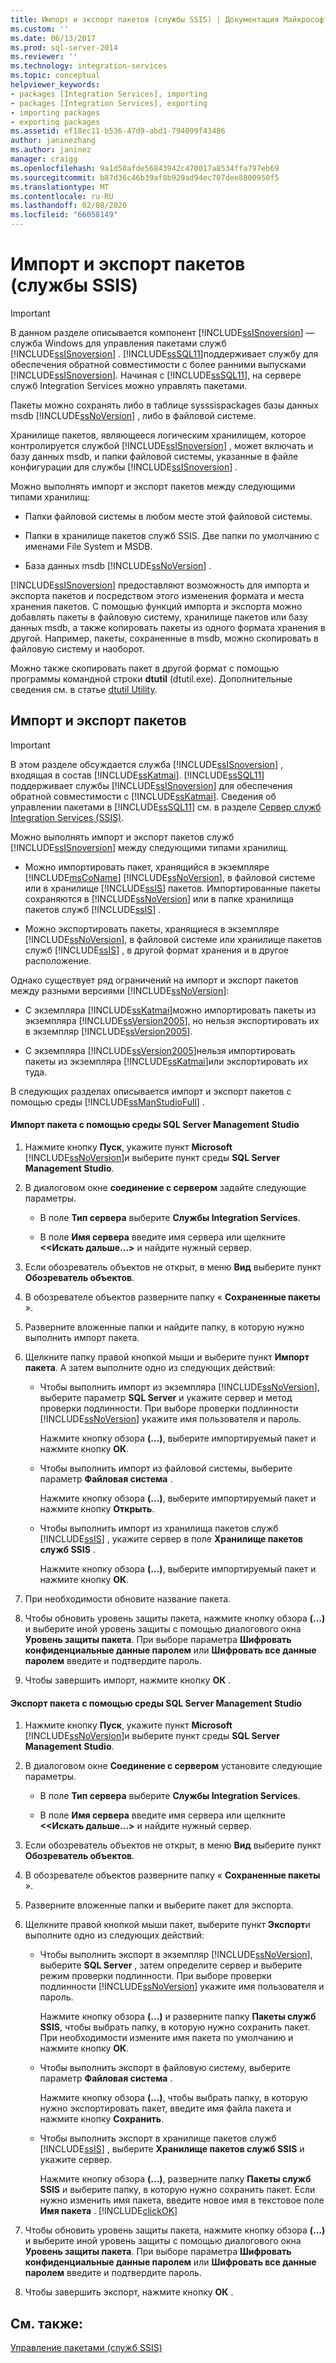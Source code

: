 ```yaml
---
title: Импорт и экспорт пакетов (службы SSIS) | Документация Майкрософт
ms.custom: ''
ms.date: 06/13/2017
ms.prod: sql-server-2014
ms.reviewer: ''
ms.technology: integration-services
ms.topic: conceptual
helpviewer_keywords:
- packages [Integration Services], importing
- packages [Integration Services], exporting
- importing packages
- exporting packages
ms.assetid: ef18ec11-b536-47d9-abd1-794099f43486
author: janinezhang
ms.author: janinez
manager: craigg
ms.openlocfilehash: 9a1d50afde56843942c470017a8534ffa797eb69
ms.sourcegitcommit: b87d36c46b39af8b929ad94ec707dee8800950f5
ms.translationtype: MT
ms.contentlocale: ru-RU
ms.lasthandoff: 02/08/2020
ms.locfileid: "66058149"
---
```

# <a name="import-and-export-packages-ssis-service"></a>Импорт и экспорт пакетов (службы SSIS)
    
> [!IMPORTANT]  
>  В данном разделе описывается компонент [!INCLUDE[ssISnoversion](../includes/ssisnoversion-md.md)] — служба Windows для управления пакетами служб [!INCLUDE[ssISnoversion](../includes/ssisnoversion-md.md)] . [!INCLUDE[ssSQL11](../includes/sssql11-md.md)]поддерживает службу для обеспечения обратной совместимости с более ранними выпусками [!INCLUDE[ssISnoversion](../includes/ssisnoversion-md.md)]. Начиная с [!INCLUDE[ssSQL11](../includes/sssql11-md.md)], на сервере служб Integration Services можно управлять пакетами.  
  
 Пакеты можно сохранять либо в таблице sysssispackages базы данных msdb [!INCLUDE[ssNoVersion](../includes/ssnoversion-md.md)] , либо в файловой системе.  
  
 Хранилище пакетов, являющееся логическим хранилищем, которое контролируется службой [!INCLUDE[ssISnoversion](../includes/ssisnoversion-md.md)] , может включать и базу данных msdb, и папки файловой системы, указанные в файле конфигурации для службы [!INCLUDE[ssISnoversion](../includes/ssisnoversion-md.md)] .  
  
 Можно выполнять импорт и экспорт пакетов между следующими типами хранилищ:  
  
-   Папки файловой системы в любом месте этой файловой системы.  
  
-   Папки в хранилище пакетов служб SSIS. Две папки по умолчанию с именами File System и MSDB.  
  
-   База данных msdb [!INCLUDE[ssNoVersion](../includes/ssnoversion-md.md)] .  
  
 
  [!INCLUDE[ssISnoversion](../includes/ssisnoversion-md.md)] предоставляют возможность для импорта и экспорта пакетов и посредством этого изменения формата и места хранения пакетов. С помощью функций импорта и экспорта можно добавлять пакеты в файловую систему, хранилище пакетов или базу данных msdb, а также копировать пакеты из одного формата хранения в другой. Например, пакеты, сохраненные в msdb, можно скопировать в файловую систему и наоборот.  
  
 Можно также скопировать пакет в другой формат с помощью программы командной строки **dtutil** (dtutil.exe). Дополнительные сведения см. в статье [dtutil Utility](dtutil-utility.md).  
  
## <a name="to-import-or-export-a-package"></a>Импорт и экспорт пакетов  
  
> [!IMPORTANT]  
>  В этом разделе обсуждается служба [!INCLUDE[ssISnoversion](../includes/ssisnoversion-md.md)] , входящая в состав [!INCLUDE[ssKatmai](../includes/sskatmai-md.md)]. 
  [!INCLUDE[ssSQL11](../includes/sssql11-md.md)] поддерживает службы [!INCLUDE[ssISnoversion](../includes/ssisnoversion-md.md)] для обеспечения обратной совместимости с [!INCLUDE[ssKatmai](../includes/sskatmai-md.md)]. Сведения об управлении пакетами в [!INCLUDE[ssSQL11](../includes/sssql11-md.md)] см. в разделе [Сервер служб Integration Services (SSIS)](catalog/integration-services-ssis-server-and-catalog.md).  
  
 Можно выполнять импорт и экспорт пакетов служб [!INCLUDE[ssISnoversion](../includes/ssisnoversion-md.md)] между следующими типами хранилищ.  
  
-   Можно импортировать пакет, хранящийся в экземпляре [!INCLUDE[msCoName](../includes/msconame-md.md)] [!INCLUDE[ssNoVersion](../includes/ssnoversion-md.md)], в файловой системе или в хранилище [!INCLUDE[ssIS](../includes/ssis-md.md)] пакетов. Импортированные пакеты сохраняются в [!INCLUDE[ssNoVersion](../includes/ssnoversion-md.md)] или в папке хранилища пакетов служб [!INCLUDE[ssIS](../includes/ssis-md.md)] .  
  
-   Можно экспортировать пакеты, хранящиеся в экземпляре [!INCLUDE[ssNoVersion](../includes/ssnoversion-md.md)], в файловой системе или хранилище пакетов служб [!INCLUDE[ssIS](../includes/ssis-md.md)] , в другой формат хранения и в другое расположение.  
  
 Однако существует ряд ограничений на импорт и экспорт пакетов между разными версиями [!INCLUDE[ssNoVersion](../includes/ssnoversion-md.md)]:  
  
-   С экземпляра [!INCLUDE[ssKatmai](../includes/sskatmai-md.md)]можно импортировать пакеты из экземпляра [!INCLUDE[ssVersion2005](../includes/ssversion2005-md.md)], но нельзя экспортировать их в экземпляр [!INCLUDE[ssVersion2005](../includes/ssversion2005-md.md)].  
  
-   С экземпляра [!INCLUDE[ssVersion2005](../includes/ssversion2005-md.md)]нельзя импортировать пакеты из экземпляра [!INCLUDE[ssKatmai](../includes/sskatmai-md.md)]или экспортировать их туда.  
  
 В следующих разделах описывается импорт и экспорт пакетов с помощью среды [!INCLUDE[ssManStudioFull](../includes/ssmanstudiofull-md.md)] .  
  
#### <a name="to-import-a-package-by-using-sql-server-management-studio"></a>Импорт пакета с помощью среды SQL Server Management Studio  
  
1.  Нажмите кнопку **Пуск**, укажите пункт **Microsoft** [!INCLUDE[ssNoVersion](../includes/ssnoversion-md.md)]и выберите пункт среды **SQL Server Management Studio**.  
  
2.  В диалоговом окне **соединение с сервером** задайте следующие параметры.  
  
    -   В поле **Тип сервера** выберите **Службы Integration Services**.  
  
    -   В поле **Имя сервера** введите имя сервера или щелкните **\<<Искать дальше...>** и найдите нужный сервер.  
  
3.  Если обозреватель объектов не открыт, в меню **Вид** выберите пункт **Обозреватель объектов**.  
  
4.  В обозревателе объектов разверните папку « **Сохраненные пакеты** ».  
  
5.  Разверните вложенные папки и найдите папку, в которую нужно выполнить импорт пакета.  
  
6.  Щелкните папку правой кнопкой мыши и выберите пункт **Импорт пакета**. А затем выполните одно из следующих действий:  
  
    -   Чтобы выполнить импорт из экземпляра [!INCLUDE[ssNoVersion](../includes/ssnoversion-md.md)], выберите параметр **SQL Server** и укажите сервер и метод проверки подлинности. При выборе проверки подлинности [!INCLUDE[ssNoVersion](../includes/ssnoversion-md.md)] укажите имя пользователя и пароль.  
  
         Нажмите кнопку обзора **(…)**, выберите импортируемый пакет и нажмите кнопку **ОК**.  
  
    -   Чтобы выполнить импорт из файловой системы, выберите параметр **Файловая система** .  
  
         Нажмите кнопку обзора **(…)**, выберите импортируемый пакет и нажмите кнопку **Открыть**.  
  
    -   Чтобы выполнить импорт из хранилища пакетов служб [!INCLUDE[ssIS](../includes/ssis-md.md)] , укажите сервер в поле **Хранилище пакетов служб SSIS** .  
  
         Нажмите кнопку обзора **(…)**, выберите импортируемый пакет и нажмите кнопку **ОК**.  
  
7.  При необходимости обновите название пакета.  
  
8.  Чтобы обновить уровень защиты пакета, нажмите кнопку обзора **(…)** и выберите иной уровень защиты с помощью диалогового окна **Уровень защиты пакета**. При выборе параметра **Шифровать конфиденциальные данные паролем** или **Шифровать все данные паролем** введите и подтвердите пароль.  
  
9. Чтобы завершить импорт, нажмите кнопку **ОК** .  
  
#### <a name="to-export-a-package-by-using-sql-server-management-studio"></a>Экспорт пакета с помощью среды SQL Server Management Studio  
  
1.  Нажмите кнопку **Пуск**, укажите пункт **Microsoft** [!INCLUDE[ssNoVersion](../includes/ssnoversion-md.md)]и выберите пункт среды **SQL Server Management Studio**.  
  
2.  В диалоговом окне **Соединение с сервером** установите следующие параметры.  
  
    -   В поле **Тип сервера** выберите **Службы Integration Services**.  
  
    -   В поле **Имя сервера** введите имя сервера или щелкните **\<<Искать дальше...>** и найдите нужный сервер.  
  
3.  Если обозреватель объектов не открыт, в меню **Вид** выберите пункт **Обозреватель объектов**.  
  
4.  В обозревателе объектов разверните папку « **Сохраненные пакеты** ».  
  
5.  Разверните вложенные папки и выберите пакет для экспорта.  
  
6.  Щелкните правой кнопкой мыши пакет, выберите пункт **Экспорт**и выполните одно из следующих действий:  
  
    -   Чтобы выполнить экспорт в экземпляр [!INCLUDE[ssNoVersion](../includes/ssnoversion-md.md)], выберите **SQL Server** , затем определите сервер и выберите режим проверки подлинности. При выборе проверки подлинности [!INCLUDE[ssNoVersion](../includes/ssnoversion-md.md)] укажите имя пользователя и пароль.  
  
         Нажмите кнопку обзора **(…)** и разверните папку **Пакеты служб SSIS**, чтобы выбрать папку, в которую нужно сохранить пакет. При необходимости измените имя пакета по умолчанию и нажмите кнопку **ОК**.  
  
    -   Чтобы выполнить экспорт в файловую систему, выберите параметр **Файловая система** .  
  
         Нажмите кнопку обзора **(…)**, чтобы выбрать папку, в которую нужно экспортировать пакет, введите имя файла пакета и нажмите кнопку **Сохранить**.  
  
    -   Чтобы выполнить экспорт в хранилище пакетов служб [!INCLUDE[ssIS](../includes/ssis-md.md)] , выберите **Хранилище пакетов служб SSIS** и укажите сервер.  
  
         Нажмите кнопку обзора **(…)**, разверните папку **Пакеты служб SSIS** и выберите папку, в которую нужно сохранить пакет. Если нужно изменить имя пакета, введите новое имя в текстовое поле **Имя пакета** . [!INCLUDE[clickOK](../includes/clickok-md.md)]  
  
7.  Чтобы обновить уровень защиты пакета, нажмите кнопку обзора **(…)** и выберите иной уровень защиты с помощью диалогового окна **Уровень защиты пакета**. При выборе параметра **Шифровать конфиденциальные данные паролем** или **Шифровать все данные паролем** введите и подтвердите пароль.  
  
8.  Чтобы завершить экспорт, нажмите кнопку **ОК** .  
  
## <a name="see-also"></a>См. также:  
 [Управление пакетами &#40;служб SSIS&#41;](service/package-management-ssis-service.md)  
  
  
